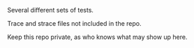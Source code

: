
Several different sets of tests. 

Trace and strace  files not included in the repo.

Keep this repo private, as who knows what may show up here.

